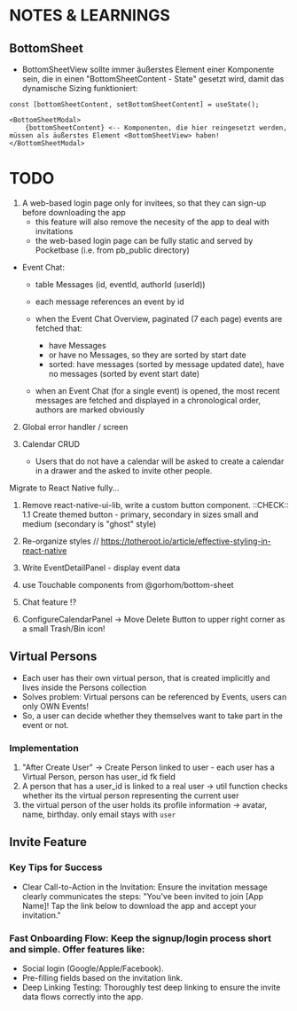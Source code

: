# NOTES & LEARNINGS

## BottomSheet

- BottomSheetView sollte immer äußerstes Element einer Komponente sein, die in einen "BottomSheetContent - State" gesetzt wird, damit das dynamische Sizing funktioniert:

```
const [bottomSheetContent, setBottomSheetContent] = useState();

<BottomSheetModal>
    {bottomSheetContent} <-- Komponenten, die hier reingesetzt werden, müssen als äußerstes Element <BottomSheetView> haben!
</BottomSheetModal>
```

# TODO

1. A web-based login page only for invitees, so that they can sign-up before downloading the app
    - this feature will also remove the necesity of the app to deal with invitations
    - the web-based login page can be fully static and served by Pocketbase (i.e. from pb_public directory)


- Event Chat:
    - table Messages (id, eventId, authorId (userId))
    - each message references an event by id
    - when the Event Chat Overview, paginated (7 each page) events are fetched that:
        - have Messages
        - or have no Messages, so they are sorted by start date
        - sorted: have messages (sorted by message updated date), have no messages (sorted by event start date)

    - when an Event Chat (for a single event) is opened, the most recent messages are fetched and displayed in a chronological order, authors are marked obviously



2. Global error handler / screen


8. Calendar CRUD 
    - Users that do not have a calendar will be asked to create a calendar in a drawer and the asked to invite other people.
 

Migrate to React Native fully...

1. Remove react-native-ui-lib, write a custom button component. ::CHECK::
1.1 Create themed button - primary, secondary in sizes small and medium (secondary is "ghost" style)

2. Re-organize styles // https://totheroot.io/article/effective-styling-in-react-native

3. Write EventDetailPanel - display event data

4. use Touchable components from @gorhom/bottom-sheet

5. Chat feature !?


6. ConfigureCalendarPanel -> Move Delete Button to upper right corner as a small Trash/Bin icon!

## Virtual Persons

- Each user has their own virtual person, that is created implicitly and lives inside the Persons collection
- Solves problem: Virtual persons can be referenced by Events, users can only OWN Events!
- So, a user can decide whether they themselves want to take part in the event or not.

### Implementation

1. "After Create User" -> Create Person linked to user - each user has a Virtual Person, person has user_id fk field
2. A person that has a user_id is linked to a real user -> util function checks whether its the virtual person representing the current user
3. the virtual person of the user holds its profile information -> avatar, name, birthday. only email stays with `user`


## Invite Feature

### Key Tips for Success
 - Clear Call-to-Action in the Invitation: Ensure the invitation message clearly communicates the steps:
"You've been invited to join [App Name]! Tap the link below to download the app and accept your invitation."

### Fast Onboarding Flow: Keep the signup/login process short and simple. Offer features like:
- Social login (Google/Apple/Facebook).
- Pre-filling fields based on the invitation link.
- Deep Linking Testing: Thoroughly test deep linking to ensure the invite data flows correctly into the app.